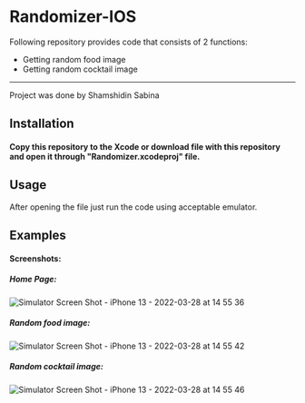 # Randomizer-IOS

Following repository provides code that consists of 2 functions:

- Getting random food image
- Getting random cocktail image
______________________________________________________________________________________________

Project was done by Shamshidin Sabina

## Installation
#### Copy this repository to the Xcode or download file with this repository and open it through "Randomizer.xcodeproj" file.

## Usage
After opening the file just run the code using acceptable emulator.

## Examples
#### Screenshots:

##### Home Page:

![Simulator Screen Shot - iPhone 13 - 2022-03-28 at 14 55 36](https://user-images.githubusercontent.com/82763714/160363685-091b2bec-842f-47b2-ab09-291905719e32.png)

##### Random food image:

![Simulator Screen Shot - iPhone 13 - 2022-03-28 at 14 55 42](https://user-images.githubusercontent.com/82763714/160363712-4524e182-da2f-4c6a-83f7-1ad97bc931b3.png)

##### Random cocktail image:

![Simulator Screen Shot - iPhone 13 - 2022-03-28 at 14 55 46](https://user-images.githubusercontent.com/82763714/160363809-15049005-2f43-495a-8de8-5d8a60635d1d.png)
